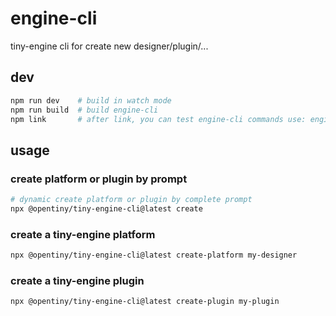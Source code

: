 # engine-cli

tiny-engine cli for create new designer/plugin/...

## dev

```sh
npm run dev    # build in watch mode
npm run build  # build engine-cli
npm link       # after link, you can test engine-cli commands use: engine-cli create xxx
```

## usage

### create platform or plugin by prompt

```sh
# dynamic create platform or plugin by complete prompt
npx @opentiny/tiny-engine-cli@latest create
```

### create a tiny-engine platform

```sh
npx @opentiny/tiny-engine-cli@latest create-platform my-designer
```

### create a tiny-engine plugin

```sh
npx @opentiny/tiny-engine-cli@latest create-plugin my-plugin
```
